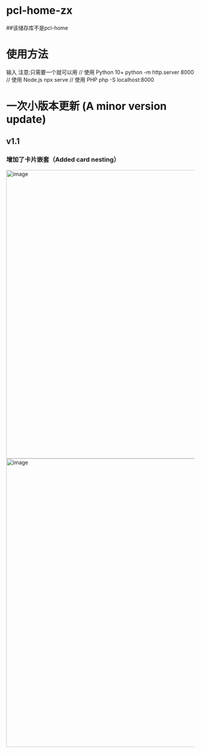 # pcl-home-zx
##该储存库不是pcl-home
# 使用方法
输入
注意:只需要一个就可以用
// 使用 Python 10+
python -m http.server 8000
// 使用 Node.js
npx serve
// 使用 PHP
php -S localhost:8000
<h1>一次小版本更新  (A minor version update)</h1>
<h2>v1.1</h2>
<h3>增加了卡片嵌套（Added card nesting）</h3>
<img width="1354" height="768" alt="image" src="https://github.com/user-attachments/assets/fa16f405-3efe-4fd4-a453-32fd63de38ba" />
<img width="1359" height="768" alt="image" src="https://github.com/user-attachments/assets/af7c09e1-2738-4635-aaf5-7dcbbc9b7100" />
